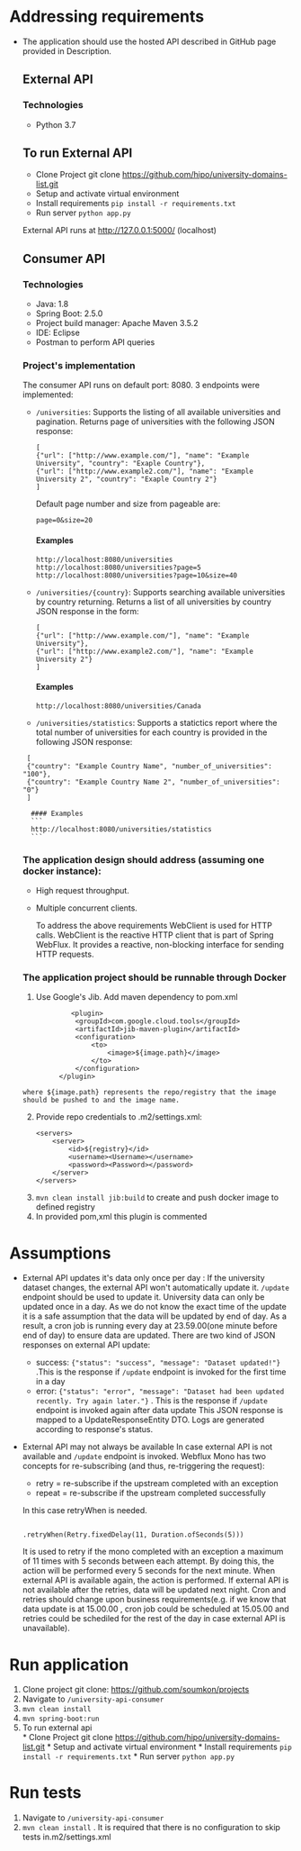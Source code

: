# Addressing requirements
* The application should use the hosted API described in GitHub page provided in Description.
  ## External API 
  ### Technologies
  * Python 3.7
  ## To run External API
	* Clone Project git clone https://github.com/hipo/university-domains-list.git 
	* Setup and activate virtual environment
	* Install requirements ```pip install -r requirements.txt```
	* Run server ```python app.py```

	External API runs at http://127.0.0.1:5000/ (localhost)
	
  ## Consumer API
  ### Technologies
  * Java: 1.8
  * Spring Boot: 2.5.0  
  * Project build manager: Apache Maven 3.5.2
  * IDE: Eclipse
  * Postman to perform API queries
 
   ### Project's implementation
   The consumer API runs on default port: 8080. 3 endpoints were implemented:
   * ```/universities```: Supports the listing of all available universities and pagination. Returns page of universities with the following JSON response:
		```
		[
		{"url": ["http://www.example.com/"], "name": "Example University", "country": "Exaple Country"},
		{"url": ["http://www.example2.com/"], "name": "Example University 2", "country": "Exaple Country 2"}
		]
		``` 
		Default page number and size from pageable are:	
		```
		page=0&size=20
		```
		
		#### Examples
		```
		http://localhost:8080/universities
		http://localhost:8080/universities?page=5
		http://localhost:8080/universities?page=10&size=40
		```
		
   * ```/universities/{country}```: Supports searching available universities by country returning. Returns a list of all universities by country JSON response in the form:
        ```
		[
		{"url": ["http://www.example.com/"], "name": "Example University"},
		{"url": ["http://www.example2.com/"], "name": "Example University 2"}
		]
		```
		
		#### Examples
		```
		http://localhost:8080/universities/Canada
		```
		
   * ```/universities/statistics```: Supports a statictics report where the total number of universities for each country is provided in the following JSON response:   
   ```
	[
	{"country": "Example Country Name", "number_of_universities": "100"},
	{"country": "Example Country Name 2", "number_of_universities": "0"}
	]
   ```
   
		#### Examples
		```
		http://localhost:8080/universities/statistics
		```
   
   ### The application design should address (assuming one docker instance):
	* High request throughput.
	* Multiple concurrent clients.
	
	  To address the above requirements WebClient is used for HTTP calls. WebClient is the reactive HTTP client that is part of Spring WebFlux. It provides a reactive, non-blocking interface for sending HTTP requests.
	         
	  
   ### The application project should be runnable through Docker
   1. Use Google's Jib. Add maven dependency to pom.xml
   ```
               <plugin>
                <groupId>com.google.cloud.tools</groupId>
                <artifactId>jib-maven-plugin</artifactId>
                <configuration>
                    <to>
                        <image>${image.path}</image>
                    </to>
                </configuration>
            </plugin>
   ```
   
      where ${image.path} represents the repo/registry that the image should be pushed to and the image name.
   2. Provide repo credentials to .m2/settings.xml:
		```
		<servers>
			<server>
				<id>${registry}</id>
				<username><Username></username>
				<password><Password></password>
			</server>
		</servers>
		```
   3. ```mvn clean install jib:build``` to create and push docker image to defined registry
   4. In provided pom,xml this plugin is commented
   
   
# Assumptions
* External API updates it's data only once per day : 
  If the university dataset changes, the external API won't automatically update it. ```/update``` endpoint should be used to update it. University data can only be updated once in a day. As we do not know the exact time of the update it is a safe assumption that the data will be updated by end of day. As a result, a cron job is running every day at 23.59.00(one minute before end of day) to ensure data are updated. 
  There are two kind of JSON responses on external API update: 
  * success: ```{"status": "success", "message": "Dataset updated!"}``` .This is the response if ```/update``` endpoint is invoked for the first time in a day
  * error: ```{"status": "error", "message": "Dataset had been updated recently. Try again later."}``` . This is the response if ```/update``` endpoint is invoked again after data update
  This JSON response is mapped to a UpdateResponseEntity DTO. Logs are generated according to response's status.
  
* External API may not always be available
  In case external API is not available and ```/update``` endpoint is invoked. Webflux Mono has two concepts for re-subscribing (and thus, re-triggering the request):
  * retry = re-subscribe if the upstream completed with an exception
  * repeat = re-subscribe if the upstream completed successfully

  In this case retryWhen is needed. 
  ```

  .retryWhen(Retry.fixedDelay(11, Duration.ofSeconds(5)))

  ```
  It is used to retry if the mono completed with an exception a maximum of 11 times with 5 seconds between each attempt. By doing this, the action will be performed every 5 seconds for the next minute. When external API is available again, the action is performed. If external API is not available after the retries, data will be updated next night. Cron and retries should change upon business requirements(e.g. if we know that data update is at 15.00.00 , cron job could be scheduled at 15.05.00 and retries could be schediled for the rest of the day in case external API is unavailable).

# Run application
  1. Clone project git clone: https://github.com/soumkon/projects
  2. Navigate to ```/university-api-consumer```
  3. ```mvn clean install```
  4. ```mvn spring-boot:run```
  5. To run external api  	
    * Clone Project git clone https://github.com/hipo/university-domains-list.git 
	* Setup and activate virtual environment
	* Install requirements ```pip install -r requirements.txt```
	* Run server ```python app.py```
	
# Run tests
  1. Navigate to ```/university-api-consumer```
  2. ```mvn clean install``` . It is required that there is no configuration to skip tests in.m2/settings.xml
